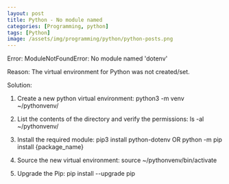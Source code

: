 ```yaml
---
layout: post
title: Python - No module named
categories: [Programming, python]
tags: [Python]
image: /assets/img/programming/python/python-posts.png
---
```



Error:
ModuleNotFoundError: No module named 'dotenv'

Reason:
The virtual environment for Python was not created/set.

Solution:
1. Create a new python virtual environment:
    python3 -m venv ~/pythonvenv/

2. List the contents of the directory and verify the permissions:
ls -al ~/pythonvenv/

3. Install the required module: 
pip3 install python-dotenv
OR
python -m pip install {package_name}

4. Source the new virtual environment:
source ~/pythonvenv/bin/activate

5. Upgrade the Pip:
pip install --upgrade pip